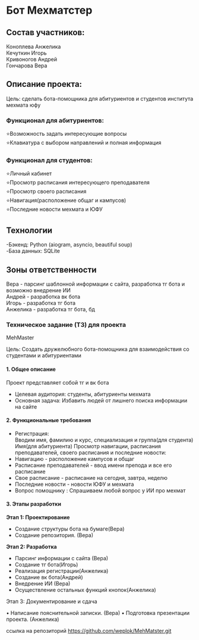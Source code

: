 # Бот Мехматстер

## Состав участников:
Коноплева Анжелика  
Кечуткин Игорь  
Кривоногов Андрей  
Гончарова Вера


## Описание проекта:
Цель: сделать бота-помощника для абитуриентов и студентов института мехмата юфу

### Функционал для абитуриентов:

⭐️Возможность задать интересующие вопросы  
⭐️Клавиатура с выбором направлений и полная информация 

### Функционал для студентов: 

⭐️Личный кабинет  
⭐️Просмотр расписания интересующего преподавателя   
⭐️Просмотр своего расписания   
⭐️Навигация(расположение общаг и кампусов)   
⭐️Последние новости мехмата и ЮФУ   


## Технологии
-Бэкенд: Python (aiogram, asyncio, beautiful soup)  
-База данных: SQLite

## Зоны ответственности 

Вера - парсинг шаблонной информации с сайта, разработка тг бота и возможно внедрение ИИ  
Андрей - разработка вк бота  
Игорь - разработка тг бота  
Анжелика - разработка тг бота, бд  

### Техническое задание (ТЗ) для проекта 
MehMaster

Цель: Создать дружелюбного бота-помощника для взаимодействия со студентами и абитуриентами 

#### 1. Общее описание

Проект представляет собой тг и вк бота 
 - Целевая аудитория: студенты, абитуриенты мехмата 
 - Основная задача: Избавить людей от лишнего поиска информации на сайте 

#### 2. Функциональные требования

 - Регистрация:   
  Вводим имя, фамилию и курс, специализация и группа(для студента)
        Имя(для абитуриента)
        Просмотр навигации, расписания преподавателей, своего расписания и последние новости:
 - Навигацию - расположение кампусов и общаг
 - Расписание преподавателей - ввод имени препода и все его расписание 
 - Свое расписание - расписание на сегодня, завтра, неделю 
 - Последние новости - новости ЮФУ и мехмата 
 - Вопрос помощнику : Спрашиваем любой вопрос у ИИ про мехмат

#### 3. Этапы разработки

**Этап 1: Проектирование**

- Создание структуры бота на бумаге(Вера)
- Создание репозитория. (Вера)

**Этап 2: Разработка**

- Парсинг информации с сайта (Вера)
- Создание тг бота(Игорь)
- Реализация регистрации(Анжелика)
- Создание вк бота(Андрей)
- Внедрение ИИ (Вера)
- Осуществление остальных функций кнопок(Анжелика) 


Этап 3: Документирование и сдача

 • Написание пояснительной записки. (Вера)
 • Подготовка презентации проекта. (Анжелика)


ссылка на репозиторий https://github.com/weplok/MehMatster.git
